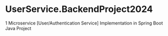 # UserService.BackendProject2024
1 Microservice [User/Authentication Service] Implementation in Spring Boot Java Project
